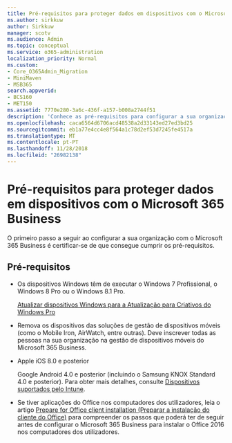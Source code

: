 ```yaml
---
title: Pré-requisitos para proteger dados em dispositivos com o Microsoft 365 Business
ms.author: sirkkuw
author: Sirkkuw
manager: scotv
ms.audience: Admin
ms.topic: conceptual
ms.service: o365-administration
localization_priority: Normal
ms.custom:
- Core_O365Admin_Migration
- MiniMaven
- MSB365
search.appverid:
- BCS160
- MET150
ms.assetid: 7770e280-3a6c-436f-a157-b008a2744f51
description: 'Conhece as pré-requisitos para configurar a sua organização com o Microsoft 365 Business. '
ms.openlocfilehash: caca6564d6706acd48538a2d33143ed27ed3bd25
ms.sourcegitcommit: eb1a77e4cc4e8f564a1c78d2ef53d7245fe4517a
ms.translationtype: MT
ms.contentlocale: pt-PT
ms.lasthandoff: 11/28/2018
ms.locfileid: "26982138"
---
```

# <a name="pre-requisites-for-protecting-data-on-devices-with-microsoft-365-business"></a>Pré-requisitos para proteger dados em dispositivos com o Microsoft 365 Business

O primeiro passo a seguir ao configurar a sua organização com o Microsoft 365 Business é certificar-se de que consegue cumprir os pré-requisitos.
  
## <a name="pre-requisites"></a>Pré-requisitos

- Os dispositivos Windows têm de executar o Windows 7 Profissional, o Windows 8 Pro ou o Windows 8.1 Pro.
    
    [Atualizar dispositivos Windows para a Atualização para Criativos do Windows Pro](upgrade-to-windows-pro-creators-update.md)
    
- Remova os dispositivos das soluções de gestão de dispositivos móveis (como o Mobile Iron, AirWatch, entre outras). Deve inscrever todas as pessoas na sua organização na gestão de dispositivos móveis do Microsoft 365 Business.
    
- Apple iOS 8.0 e posterior
    
    Google Android 4.0 e posterior (incluindo o Samsung KNOX Standard 4.0 e posterior). Para obter mais detalhes, consulte [Dispositivos suportados pelo Intune](https://go.microsoft.com/fwlink/p/?linkid=852307).
    
- Se tiver aplicações do Office nos computadores dos utilizadores, leia o artigo [Prepare for Office client installation (Preparar a instalação do cliente do Office)](prepare-for-office-client-deployment.md) para compreender os passos que poderá ter de seguir antes de configurar o Microsoft 365 Business para instalar o Office 2016 nos computadores dos utilizadores. 
    


